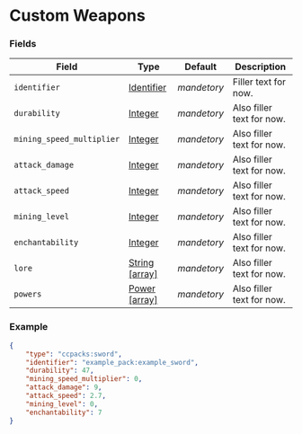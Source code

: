 # Custom Weapons

### Fields

Field  | Type | Default | Description
-------|------|---------|-------------
`identifier` | [Identifier](../data_types/identifier.md) | _mandetory_ | Filler text for now.
`durability` | [Integer](../data_types/integer.md) | _mandetory_ | Also filler text for now.
`mining_speed_multiplier` | [Integer](../data_types/integer.md) | _mandetory_ | Also filler text for now.
`attack_damage` | [Integer](../data_types/integer.md) | _mandetory_ | Also filler text for now.
`attack_speed` | [Integer](../data_types/integer.md) | _mandetory_ | Also filler text for now.
`mining_level` | [Integer](../data_types/integer.md) | _mandetory_ | Also filler text for now.
`enchantability` | [Integer](../data_types/integer.md) | _mandetory_ | Also filler text for now.
`lore` | [String [array]](../data_types/integer.md) | _mandetory_ | Also filler text for now.
`powers` | [Power [array]](../data_types/integer.md) | _mandetory_ | Also filler text for now.

### Example

```json
{
	"type": "ccpacks:sword",
	"identifier": "example_pack:example_sword",
	"durability": 47,
	"mining_speed_multiplier": 0,
	"attack_damage": 9,
	"attack_speed": 2.7,
	"mining_level": 0,
	"enchantability": 7
}
```
